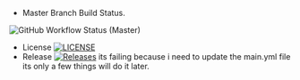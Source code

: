 * Master Branch Build Status.

![GitHub Workflow Status (Master)](https://img.shields.io/github/actions/workflow/status/ghost1100/SEMCourseWork/main.yml?branch=Master)
* License
   [![LICENSE](https://img.shields.io/github/license/ghost1100/SEMCourseWork.svg?style=flat-square)](https://github.com/ghost1100/SEMCourseWork/blob/Master/LICENSE)
* Release
   [![Releases](https://img.shields.io/github/release/ghost1100/SEMCourseWork/all.svg?style=flat-square)](https://github.com/ghost1100/SEMCourseWork/release)
its failing because i need to update the main.yml file its only a few things will do it later.
